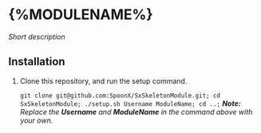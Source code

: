 # {%MODULENAME%}
_Short description_

Installation
------------
1. Clone this repository, and run the setup command.

    `git clone git@github.com:SpoonX/SxSkeletonModule.git; cd SxSkeletonModule; ./setup.sh Username ModuleName; cd ..;`
    _**Note:** Replace the **Username** and **ModuleName** in the command above with your own._
